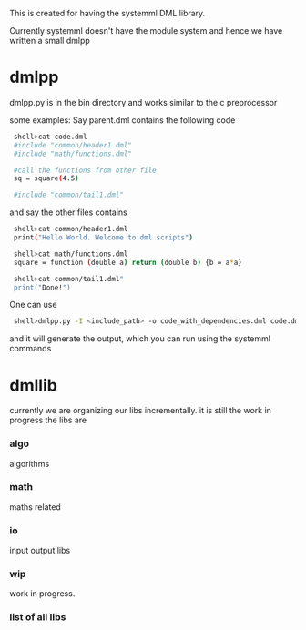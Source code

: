 This is created for having the systemml DML library.

Currently systemml doesn't have the module system and hence we have written a small dmlpp

dmlpp
=====
dmlpp.py is in the bin directory and works similar to the c preprocessor

some examples:
 Say parent.dml contains the following code
 
```bash
 shell>cat code.dml
 #include "common/header1.dml"
 #include "math/functions.dml"

 #call the functions from other file
 sq = square(4.5)

 #include "common/tail1.dml"
```

 and say the other files contains

```bash
 shell>cat common/header1.dml
 print("Hello World. Welcome to dml scripts")

 shell>cat math/functions.dml
 square = function (double a) return (double b) {b = a*a}

 shell>cat common/tail1.dml"
 print("Done!")

```

 One can use
```bash
 shell>dmlpp.py -I <include_path> -o code_with_dependencies.dml code.dml ;
```

 and it will generate the output, which you can run using the systemml commands

dmllib
======

 currently we are organizing our libs incrementally. it is still the work in progress
 the libs are 

### algo
  algorithms

### math
  maths related

### io  
  input output libs

### wip 
  work in progress.

### list of all libs



